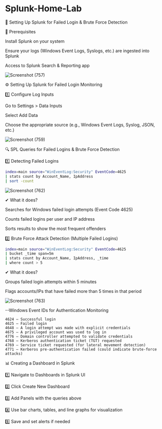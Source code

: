 # Splunk-Home-Lab

📌 Setting Up Splunk for Failed Login & Brute Force Detection

📖 Prerequisites

Install Splunk on your system 

Ensure your logs (Windows Event Logs, Syslogs, etc.) are ingested into Splunk

Access to Splunk Search & Reporting app

![Screenshot (757)](https://github.com/user-attachments/assets/f5660eeb-808a-47ba-9ebd-363fb3a5af0c)

⚙️ Setting Up Splunk for Failed Login Monitoring

1️⃣ Configure Log Inputs

Go to Settings > Data Inputs

Select Add Data

Choose the appropriate source (e.g., Windows Event Logs, Syslog, JSON, etc.)

![Screenshot (759)](https://github.com/user-attachments/assets/9fdefea8-c419-4cbd-893d-6a88baccdad1)

🔍 SPL Queries for Failed Logins & Brute Force Detection

1️⃣ Detecting Failed Logins

```bash
index=main source="WinEventLog:Security" EventCode=4625
| stats count by Account_Name, IpAddress
| sort -count
```
![Screenshot (762)](https://github.com/user-attachments/assets/06a3ba4e-6244-44a4-aa7c-eae24b4470b9)

✔ What it does?

Searches for Windows failed login attempts (Event Code 4625)

Counts failed logins per user and IP address

Sorts results to show the most frequent offenders


2️⃣ Brute Force Attack Detection (Multiple Failed Logins)

```bash
index=main source="WinEventLog:Security" EventCode=4625
| bucket _time span=5m
| stats count by Account_Name, IpAddress, _time
| where count > 5
```

✔ What it does?

Groups failed login attempts within 5 minutes

Flags accounts/IPs that have failed more than 5 times in that period


![Screenshot (763)](https://github.com/user-attachments/assets/b7da95d0-cfa7-4e37-a5b1-5d3e4158f084)

--Windows Event IDs for Authentication Monitoring

```plaintext
4624 – Successful login
4625 – Failed login
4648 – A login attempt was made with explicit credentials
4675 – A privileged account was used to log in
4776 – Domain controller attempted to validate credentials
4768 – Kerberos authentication ticket (TGT) requested
4769 – Service ticket requested (for lateral movement detection)
4771 – Kerberos pre-authentication failed (could indicate brute-force attacks)
```

📊 Creating a Dashboard in Splunk

1️⃣ Navigate to Dashboards in Splunk UI

2️⃣ Click Create New Dashboard

3️⃣ Add Panels with the queries above

4️⃣ Use bar charts, tables, and line graphs for visualization

5️⃣ Save and set alerts if needed



